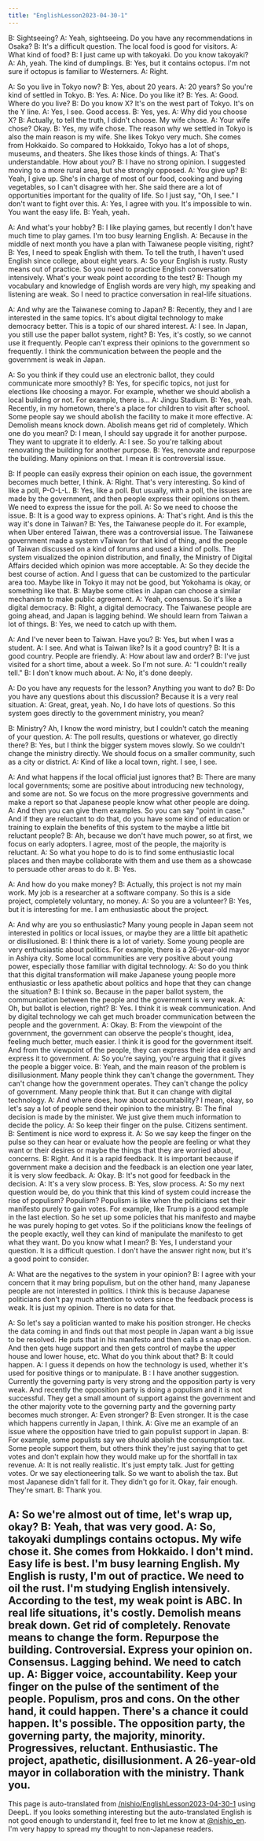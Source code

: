 ```yaml
---
title: "EnglishLesson2023-04-30-1"
---
```


B: Sightseeing?
A: Yeah, sightseeing. Do you have any recommendations in Osaka?
B: It's a difficult question. The local food is good for visitors.
A: What kind of food?
B: I just came up with takoyaki. Do you know takoyaki?
A: Ah, yeah. The kind of dumplings.
B: Yes, but it contains octopus. I'm not sure if octopus is familiar to Westerners.
A: Right.


A: So you live in Tokyo now?
B: Yes, about 20 years.
A: 20 years? So you're kind of settled in Tokyo.
B: Yes.
A: Nice. Do you like it?
B: Yes.
A: Good. Where do you live?
B: Do you know X? It's on the west part of Tokyo. It's on the Y line.
A: Yes, I see. Good access.
B: Yes, yes.
A: Why did you choose X?
B: Actually, to tell the truth, I didn't choose. My wife chose.
A: Your wife chose? Okay.
B: Yes, my wife chose. The reason why we settled in Tokyo is also the main reason is my wife. She likes Tokyo very much. She comes from Hokkaido. So compared to Hokkaido, Tokyo has a lot of shops, museums, and theaters. She likes those kinds of things.
A: That's understandable. How about you?
B: I have no strong opinion. I suggested moving to a more rural area, but she strongly opposed.
A: You give up?
B: Yeah, I give up. She's in charge of most of our food, cooking and buying vegetables, so I can't disagree with her. She said there are a lot of opportunities important for the quality of life. So I just say, "Oh, I see." I don't want to fight over this.
A: Yes, I agree with you. It's impossible to win. You want the easy life.
B: Yeah, yeah.


A: And what's your hobby?
B: I like playing games, but recently I don't have much time to play games. I'm too busy learning English.
A: Because in the middle of next month you have a plan with Taiwanese people visiting, right?
B: Yes, I need to speak English with them. To tell the truth, I haven't used English since college, about eight years.
A: So your English is rusty. Rusty means out of practice. So you need to practice English conversation intensively. What's your weak point according to the test?
B: Though my vocabulary and knowledge of English words are very high, my speaking and listening are weak. So I need to practice conversation in real-life situations.

A: And why are the Taiwanese coming to Japan?
B: Recently, they and I are interested in the same topics. It's about digital technology to make democracy better. This is a topic of our shared interest.
A: I see. In Japan, you still use the paper ballot system, right?
B: Yes, it's costly, so we cannot use it frequently. People can't express their opinions to the government so frequently. I think the communication between the people and the government is weak in Japan.


A: So you think if they could use an electronic ballot, they could communicate more smoothly?
B: Yes, for specific topics, not just for elections like choosing a mayor. For example, whether we should abolish a local building or not. For example, there is...
A: Jingu Stadium.
B: Yes, yeah. Recently, in my hometown, there's a place for children to visit after school. Some people say we should abolish the facility to make it more effective.
A: Demolish means knock down. Abolish means get rid of completely. Which one do you mean?
D: I mean, I should say upgrade it for another purpose. They want to upgrate it to elderly.
A: I see. So you're talking about renovating the building for another purpose.
B: Yes, renovate and repurpose the building. Many opinions on that. I mean it is controversial issue.

B: If people can easily express their opinion on each issue, the government becomes much better, I think.
A: Right. That's very interesting. So kind of like a poll, P-O-L-L.
B: Yes, like a poll. But usually, with a poll, the issues are made by the government, and then people express their opinions on them. We need to express the issue for the poll.
A: So we need to choose the issue.
B: It is a good way to express opinions.
A: That's right. And is this the way it's done in Taiwan?
B: Yes, the Taiwanese people do it. For example, when Uber entered Taiwan, there was a controversial issue. The Taiwanese government made a system vTaiwan for that kind of thing, and the people of Taiwan discussed on a kind of forums and used a kind of polls. The system visualized the opinion distribution, and finally, the Ministry of Digital Affairs decided which opinion was more acceptable.
A: So they decide the best course of action. And I guess that can be customized to the particular area too. Maybe like in Tokyo it may not be good, but Yokohama is okay, or something like that.
B: Maybe some cities in Japan can choose a similar mechanism to make public agreement.
A: Yeah, consensus. So it's like a digital democracy.
B: Right, a digital democracy. The Taiwanese people are going ahead, and Japan is lagging behind. We should learn from Taiwan a lot of things.
B: Yes, we need to catch up with them.

A: And I've never been to Taiwan. Have you?
B: Yes, but when I was a student.
A: I see. And what is Taiwan like? Is it a good country?
B: It is a good country. People are friendly.
A: How about law and order?
B: I've just visited for a short time, about a week. So I'm not sure.
A: "I couldn't really tell."
B: I don't know much about.
A: No, it's done deeply.



A: Do you have any requests for the lesson? Anything you want to do?
B: Do you have any questions about this discussion? Because it is a very real situation.
A: Great, great, yeah. No, I do have lots of questions. So this system goes directly to the government ministry, you mean?

B: Ministry? Ah, I know the word ministry, but I couldn't catch the meaning of your question.
A: The poll results, questions or whatever, go directly there?
B: Yes, but I think the bigger system moves slowly. So we couldn't change the ministry directly. We should focus on a smaller community, such as a city or district.
A: Kind of like a local town, right. I see, I see.


A: And what happens if the local official just ignores that?
B: There are many local governments; some are positive about introducing new technology, and some are not. So we focus on the more progressive governments and make a report so that Japanese people know what other people are doing.
A: And then you can give them examples. So you can say "point in case." And if they are reluctant to do that, do you have some kind of education or training to explain the benefits of this system to the maybe a little bit reluctant people?
B: Ah, because we don't have much power, so at first, we focus on early adopters. I agree, most of the people, the majority is reluctant.
A: So what you hope to do is to find some enthusiastic local places and then maybe collaborate with them and use them as a showcase to persuade other areas to do it.
B: Yes.

A: And how do you make money?
B: Actually, this project is not my main work. My job is a researcher at a software company. So this is a side project, completely voluntary, no money.
A: So you are a volunteer?
B: Yes, but it is interesting for me. I am enthusiastic about the project.

A: And why are you so enthusiastic? Many young people in Japan seem not interested in politics or local issues, or maybe they are a little bit apathetic or disillusioned.
B: I think there is a lot of variety. Some young people are very enthusiastic about politics. For example, there is a 26-year-old mayor in Ashiya city. Some local communities are very positive about young power, especially those familiar with digital technology.
A: So do you think that this digital transformation will make Japanese young people more enthusiastic or less apathetic about politics and hope that they can change the situation?
B: I think so. Because in the paper ballot system, the communication between the people and the government is very weak.
A: Oh, but ballot is election, right?
B: Yes. I think it is weak communication. And by digital technology we cah get much broader communication between the people and the government.
A: Okay.
B: From the viewpoint of the government, the government can observe the people's thought, idea, feeling much better, much easier. I think it is good for the government itself. And from the viewpoint of the people, they can express their idea easily and express it to government.
A: So you're saying, you're arguing that it gives the people a bigger voice.
B: Yeah, and the main reason of the problem is disillusionment. Many people think they can't change the government. They can't change how the government operates. They can't change the policy of government. Many people think that. But it can change with digital technology.
A: And where does, how about accountability? I mean, okay, so let's say a lot of people send their opinion to the ministry.
B: The final decision is made by the minister. We just give them much information to decide the policy.
A: So keep their finger on the pulse. Citizens sentiment.
B: Sentiment is nice word to express it.
A: So we say keep the finger on the pulse so they can hear or evaluate how the people are feeling or what they want or their desires or maybe the things that they are worried about, concerns.
B: Right. And it is a rapid feedback. It is important because if government make a decision and the feedback is an election one year later, it is very slow feedback.
A: Okay.
B: It's not good for feedback in the decision.
A: It's a very slow process.
B: Yes, slow process.
A: So my next question would be, do you think that this kind of system could increase the rise of populism?
Populism? Populism is like when the politicians set their manifesto purely to gain votes. For example, like Trump is a good example in the last election. So he set up some policies that his manifesto and maybe he was purely hoping to get votes. So if the politicians know the feelings of the people exactly, well they can kind of manipulate the manifesto to get what they want. Do you know what I mean?
B: Yes, I understand your question. It is a difficult question. I don't have the answer right now, but it's a good point to consider.

A: What are the negatives to the system in your opinion?
B: I agree with your concern that it may bring populism, but on the other hand, many Japanese people are not interested in politics. I think this is because Japanese politicians don't pay much attention to voters since the feedback process is weak. It is just my opinion. There is no data for that.

A: So let's say a politician wanted to make his position stronger. He checks the data coming in and finds out that most people in Japan want a big issue to be resolved. He puts that in his manifesto and then calls a snap election. And then gets huge support and then gets control of maybe the upper house and lower house, etc. What do you think about that?
B: It could happen.
A: I guess it depends on how the technology is used, whether it's used for positive things or to manipulate.
B : I have another suggestion. Currently the governing party is very strong and the opposition party is very weak. And recently the opposition party is doing a populism and it is not successful. They get a small amount of support against the government and the other majority vote to the governing party and the governing party becomes much stronger.
A: Even stronger?
B: Even stronger. It is the case which happens currently in Japan, I think.
A: Give me an example of an issue where the opposition have tried to gain populist support in Japan.
B: For example, some populists say we should abolish the consumption tax. Some people support them, but others think they're just saying that to get votes and don't explain how they would make up for the shortfall in tax revenue.
A: It is not really realistic. It's just empty talk. Just for getting votes. Or we say electioneering talk. So we want to abolish the tax. But most Japanese didn't fall for it. They didn't go for it. Okay, fair enough. They're smart.
B: Thank you.


A: So we're almost out of time, let's wrap up, okay?
B: Yeah, that was very good.
A: So, takoyaki dumplings contains octopus. My wife chose it. She comes from Hokkaido. I don't mind. Easy life is best. I'm busy learning English. My English is rusty, I'm out of practice. We need to oil the rust. I'm studying English intensively. According to the test, my weak point is ABC. In real life situations, it's costly. Demolish means break down. Get rid of completely. Renovate means to change the form. Repurpose the building. Controversial. Express your opinion on. Consensus. Lagging behind. We need to catch up.
A: Bigger voice, accountability. Keep your finger on the pulse of the sentiment of the people. Populism, pros and cons. On the other hand, it could happen. There's a chance it could happen. It's possible. The opposition party, the governing party, the majority, minority. Progressives, reluctant. Enthusiastic. The project, apathetic, disillusionment. A 26-year-old mayor in collaboration with the ministry. Thank you.
---
This page is auto-translated from [/nishio/EnglishLesson2023-04-30-1](https://scrapbox.io/nishio/EnglishLesson2023-04-30-1) using DeepL. If you looks something interesting but the auto-translated English is not good enough to understand it, feel free to let me know at [@nishio_en](https://twitter.com/nishio_en). I'm very happy to spread my thought to non-Japanese readers.